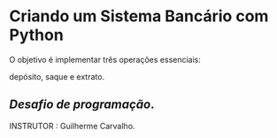 # Criando um Sistema Bancário com Python

O objetivo é implementar três operações essenciais: 

depósito, saque e extrato. 

## _Desafio de programação_.
INSTRUTOR : Guilherme Carvalho.
